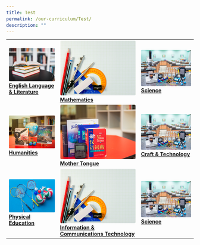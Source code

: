 ```yaml
---
title: Test
permalink: /our-curriculum/Test/
description: ""
---
```

|  |  |  |
| -------- | -------- | -------- |
|   <a href="https://moe-canberrasec-staging.netlify.app/discover-canberra/our-curriculum/english-language-n-literature"> <img src="/images/english.png"><br><strong>English Language & Literature</strong></a>   |  <a href="https://moe-canberrasec-staging.netlify.app/discover-canberra/our-curriculum/mathematics"> <img src="/images/mathematics.png"><br><strong>Mathematics</strong></a>    |   <a href="https://moe-canberrasec-staging.netlify.app/discover-canberra/our-curriculum/science"> <img src="/images/science.png"><br><strong>Science</strong></a>|
|   <a href="https://moe-canberrasec-staging.netlify.app/discover-canberra/our-curriculum/humanities"> <img src="/images/humanities.png"><br><strong>Humanities</strong></a>   |  <a href=    "https://moe-canberrasec-staging.netlify.app/discover-canberra/our-curriculum/mother-tongue"> <img src="/images/mother-tongue.png"> <br><strong>Mother Tongue</strong></a>    |   <a href="https://moe-canberrasec-staging.netlify.app/discover-canberra/our-curriculum/physical-education"> <img src="/images/science.png"><br><strong>Craft & Technology</strong></a>  |
|   <a href="https://moe-canberrasec-staging.netlify.app/discover-canberra/our-curriculum/physical-education/"> <img src="/images/physical-education.png"><br><strong>Physical Education</strong></a>   |  <a href="https://moe-canberrasec-staging.netlify.app/discover-canberra/our-curriculum/information-n-communications-technology"> <img src="/images/mathematics.png"><strong>Information & Communications Technology</strong></a>    |   <a href="https://moe-canberrasec-staging.netlify.app/discover-canberra/our-curriculum/science"> <img src="/images/science.png"><strong>Science</strong></a>   </a>   |

